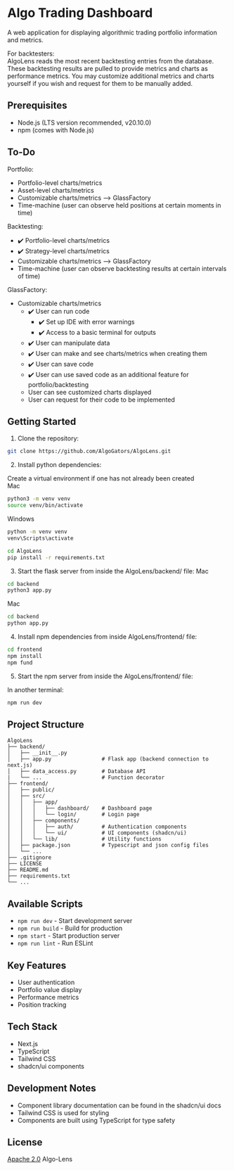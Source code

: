 # Algo Trading Dashboard

A web application for displaying algorithmic trading portfolio information and metrics.

For backtesters:  
    AlgoLens reads the most recent backtesting entries from the database. These backtesting results are pulled to provide metrics and charts as performance metrics. You may customize additional metrics and charts yourself if you wish and request for them to be manually added.

## Prerequisites

- Node.js (LTS version recommended, v20.10.0)
- npm (comes with Node.js)

## To-Do

Portfolio:
- Portfolio-level charts/metrics
- Asset-level charts/metrics
- Customizable charts/metrics  --> GlassFactory
- Time-machine (user can observe held positions at certain moments in time)

Backtesting:
- ✔️ Portfolio-level charts/metrics
- ✔️ Strategy-level charts/metrics
- Customizable charts/metrics  --> GlassFactory
- Time-machine (user can observe backtesting results at certain intervals of time)

GlassFactory:
- Customizable charts/metrics
    - ✔️ User can run code
        - ✔️ Set up IDE with error warnings
        - ✔️ Access to a basic terminal for outputs
    - ✔️ User can manipulate data
    - ✔️ User can make and see charts/metrics when creating them
    - ✔️ User can save code
    - ✔️ User can use saved code as an additional feature for portfolio/backtesting
    - User can see customized charts displayed
    - User can request for their code to be implemented

## Getting Started

1. Clone the repository:

```bash
git clone https://github.com/AlgoGators/AlgoLens.git
```

2. Install python dependencies:

Create a virtual environment if one has not already been created  
Mac
```bash
python3 -m venv venv
source venv/bin/activate
```

Windows
```bash
python -m venv venv
venv\Scripts\activate
```

```bash
cd AlgoLens
pip install -r requirements.txt
```

3. Start the flask server from inside the AlgoLens/backend/ file:
Mac
```bash
cd backend
python3 app.py
```

Mac
```bash
cd backend
python app.py
```

4. Install npm dependencies from inside AlgoLens/frontend/ file:

```bash
cd frontend
npm install
npm fund
```

5. Start the npm server from inside the AlgoLens/frontend/ file:

In another terminal:
```bash
npm run dev
```

## Project Structure

```
AlgoLens
├── backend/
│   ├── __init__.py
│   ├── app.py                # Flask app (backend connection to next.js)
│   ├── data_access.py        # Database API
|   └── ...                   # Function decorator  
├── frontend/
│   ├── public/
│   ├── src/
│   │   ├── app/
│   │   │   ├── dashboard/    # Dashboard page
│   │   │   └── login/        # Login page
│   │   ├── components/
│   │   │   ├── auth/         # Authentication components
│   │   │   └── ui/           # UI components (shadcn/ui)
│   │   └── lib/              # Utility functions
│   ├── package.json          # Typescript and json config files
│   └── ...
├── .gitignore
├── LICENSE
├── README.md
├── requirements.txt
└── ...

```

## Available Scripts

- `npm run dev` - Start development server
- `npm run build` - Build for production
- `npm start` - Start production server
- `npm run lint` - Run ESLint

## Key Features

- User authentication
- Portfolio value display
- Performance metrics
- Position tracking

## Tech Stack

- Next.js
- TypeScript
- Tailwind CSS
- shadcn/ui components

## Development Notes

- Component library documentation can be found in the shadcn/ui docs
- Tailwind CSS is used for styling
- Components are built using TypeScript for type safety

## License

[Apache 2.0]("./LICENSE") Algo-Lens
